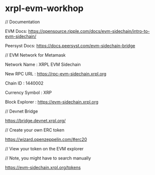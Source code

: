 # xrpl-evm-workhop

// Documentation

EVM Docs: https://opensource.ripple.com/docs/evm-sidechain/intro-to-evm-sidechain/

Peersyst Docs: https://docs.peersyst.com/evm-sidechain-bridge


// EVM Network for Metamask

Network Name : XRPL EVM Sidechain

New RPC URL : https://rpc-evm-sidechain.xrpl.org

Chain ID : 1440002

Currency Symbol : XRP

Block Explorer : https://evm-sidechain.xrpl.org


// Devnet Bridge

https://bridge.devnet.xrpl.org/


// Create your own ERC token

https://wizard.openzeppelin.com/#erc20


// View your token on the EVM explorer

// Note, you might have to search manually

https://evm-sidechain.xrpl.org/tokens

